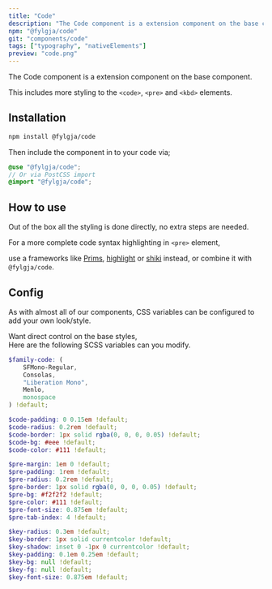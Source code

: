 ```yaml
---
title: "Code"
description: "The Code component is a extension component on the base component."
npm: "@fylgja/code"
git: "components/code"
tags: ["typography", "nativeElements"]
preview: "code.png"
---
```


The Code component is a extension component on the base component.

This includes more styling to the `<code>`, `<pre>` and `<kbd>` elements.

## Installation

```bash
npm install @fylgja/code
```

Then include the component in to your code via;

```scss
@use "@fylgja/code";
// Or via PostCSS import
@import "@fylgja/code";
```

## How to use

Out of the box all the styling is done directly,
no extra steps are needed.

For a more complete code syntax highlighting in `<pre>` element,

use a frameworks like
[Prims](https://prismjs.com/),
[highlight](https://highlightjs.org/)
or [shiki](https://shiki.matsu.io/) instead,
or combine it with `@fylgja/code`.

## Config

As with almost all of our components,
CSS variables can be configured to add your own look/style.

Want direct control on the base styles,  
Here are the following SCSS variables can you modify.

```scss
$family-code: (
    SFMono-Regular,
    Consolas,
    "Liberation Mono",
    Menlo,
    monospace
) !default;

$code-padding: 0 0.15em !default;
$code-radius: 0.2rem !default;
$code-border: 1px solid rgba(0, 0, 0, 0.05) !default;
$code-bg: #eee !default;
$code-color: #111 !default;

$pre-margin: 1em 0 !default;
$pre-padding: 1rem !default;
$pre-radius: 0.2rem !default;
$pre-border: 1px solid rgba(0, 0, 0, 0.05) !default;
$pre-bg: #f2f2f2 !default;
$pre-color: #111 !default;
$pre-font-size: 0.875em !default;
$pre-tab-index: 4 !default;

$key-radius: 0.3em !default;
$key-border: 1px solid currentcolor !default;
$key-shadow: inset 0 -1px 0 currentcolor !default;
$key-padding: 0.1em 0.25em !default;
$key-bg: null !default;
$key-fg: null !default;
$key-font-size: 0.875em !default;
```
